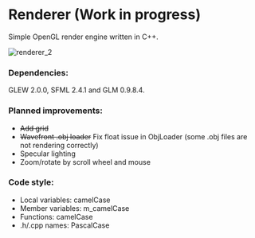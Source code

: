 # Renderer (Work in progress)
Simple OpenGL render engine written in C++.

![renderer_2](https://user-images.githubusercontent.com/7816647/28494808-2bf6fb9e-6f31-11e7-89ef-f17cc0a6f41e.png)

### Dependencies:
GLEW 2.0.0, SFML 2.4.1 and GLM 0.9.8.4.

### Planned improvements:
* ~~Add grid~~
* ~~Wavefront .obj loader~~ Fix float issue in ObjLoader (some .obj files are not rendering correctly)
* Specular lighting
* Zoom/rotate by scroll wheel and mouse 

### Code style:
* Local variables: camelCase
* Member variables: m_camelCase
* Functions: camelCase
* .h/.cpp names: PascalCase

